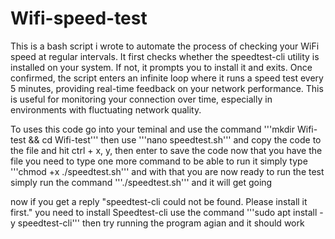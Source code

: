 # Wifi-speed-test
This is a bash script i wrote to automate the process of checking your WiFi speed at regular intervals. It first checks whether the speedtest-cli utility is installed on your system. If not, it prompts you to install it and exits. Once confirmed, the script enters an infinite loop where it runs a speed test every 5 minutes, providing real-time feedback on your network performance. This is useful for monitoring your connection over time, especially in environments with fluctuating network quality.

To uses this code go into your teminal and use the command '''mkdir Wifi-test && cd Wifi-test'''
then use '''nano speedtest.sh''' and copy the code to the file and hit ctrl + x, y, then enter to save the code
now that you have the file you need to type one more command to be able to run it 
simply type '''chmod +x ./speedtest.sh'''
and with that you are now ready to run the test simply run the command '''./speedtest.sh''' and it will get going

now if you get a reply "speedtest-cli could not be found. Please install it first." you need to install Speedtest-cli use the command '''sudo apt install -y speedtest-cli'''
then try running the program agian and it should work
